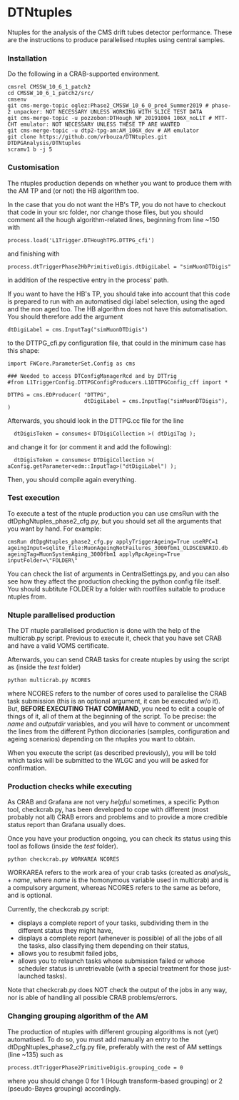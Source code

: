 # DTNtuples
Ntuples for the analysis of the CMS drift tubes detector performance. These are the instructions to produce parallelised ntuples using central samples.

### Installation
Do the following in a CRAB-supported environment.
```
cmsrel CMSSW_10_6_1_patch2
cd CMSSW_10_6_1_patch2/src/
cmsenv
git cms-merge-topic oglez:Phase2_CMSSW_10_6_0_pre4_Summer2019 # phase-2 unpacker: NOT NECESSARY UNLESS WORKING WITH SLICE TEST DATA
git cms-merge-topic -u pozzobon:DTHough_NP_20191004_106X_noL1T # MTT-CHT emulator: NOT NECESSARY UNLESS THESE TP ARE WANTED
git cms-merge-topic -u dtp2-tpg-am:AM_106X_dev # AM emulator
git clone https://github.com/vrbouza/DTNtuples.git DTDPGAnalysis/DTNtuples
scramv1 b -j 5
```

### Customisation
The ntuples production depends on whether you want to produce them with the AM TP and (or not) the HB algorithm too.

In the case that you do not want the HB's TP, you do not have to checkout that code in your src folder, nor change those files, but you should comment all the hough algorithm-related lines, beginning from line ~150 with

```
process.load('L1Trigger.DTHoughTPG.DTTPG_cfi')
```

and finishing with

```
process.dtTriggerPhase2HbPrimitiveDigis.dtDigiLabel = "simMuonDTDigis"
```

in addition of the respective entry in the process' path.

If you want to have the HB's TP, you should take into account that this code is prepared to run with an automatised digi label selection, using the aged and the non aged too. The HB algorithm does not have this automatisation. You should therefore add the argument

```
dtDigiLabel = cms.InputTag("simMuonDTDigis")
```

to the DTTPG_cfi.py configuration file, that could in the minimum case has this shape:

```
import FWCore.ParameterSet.Config as cms

### Needed to access DTConfigManagerRcd and by DTTrig
#from L1TriggerConfig.DTTPGConfigProducers.L1DTTPGConfig_cff import *

DTTPG = cms.EDProducer( "DTTPG",
                        dtDigiLabel = cms.InputTag("simMuonDTDigis"),
)
```

Afterwards, you should look in the DTTPG.cc file for the line

```
  dtDigisToken = consumes< DTDigiCollection >( dtDigiTag );
```

and change it for (or comment it and add the following):

```
  dtDigisToken = consumes< DTDigiCollection >( aConfig.getParameter<edm::InputTag>("dtDigiLabel") );
```

Then, you should compile again everything.

### Test execution
To execute a test of the ntuple production you can use cmsRun with the dtDphgNtuples_phase2_cfg.py, but you should set all the arguments that you want by hand. For example:

```
cmsRun dtDpgNtuples_phase2_cfg.py applyTriggerAgeing=True useRPC=1 ageingInput=sqlite_file:MuonAgeingNotFailures_3000fbm1_OLDSCENARIO.db ageingTag=MuonSystemAging_3000fbm1 applyRpcAgeing=True inputFolder=\"FOLDER\"
```

You can check the list of arguments in CentralSettings.py, and you can also see how they affect the production checking the python config file itself. You should subtitute FOLDER by a folder with rootfiles suitable to produce ntuples from.


### Ntuple parallelised production
The DT ntuple parallelised production is done with the help of the multicrab.py script. Previous to execute it, check that you have set CRAB and have a valid VOMS certificate.

Afterwards, you can send CRAB tasks for create ntuples by using the script as (inside the *test* folder)

```
python multicrab.py NCORES
```

where NCORES refers to the number of cores used to parallelise the CRAB task submission (this is an optional argument, it can be executed w/o it). But, **BEFORE EXECUTING THAT COMMAND**, you need to edit a couple of things of it, all of them at the beginning of the script. To be precise: the *name* and *outputdir* variables, and you will have to comment or uncomment the lines from the different Python diccionaries (samples, configuration and ageing scenarios) depending on the ntuples you want to obtain.

When you execute the script (as described previously), you will be told which tasks will be submitted to the WLGC and you will be asked for confirmation.

### Production checks while executing
As CRAB and Grafana are not very *helpful* sometimes, a specific Python tool, checkcrab.py, has been developed to cope with different (most probably not all) CRAB errors and problems and to provide a more credible status report than Grafana usually does.

Once you have your production ongoing, you can check its status using this tool as follows (inside the *test* folder).
```
python checkcrab.py WORKAREA NCORES
```
WORKAREA refers to the work area of your crab tasks (created as *analysis_* + *name*, where *name* is the homonymous variable used in multicrab) and is a compulsory argument, whereas NCORES refers to the same as before, and is optional.

Currently, the checkcrab.py script:
  * displays a complete report of your tasks, subdividing them in the different status they might have,
  * displays a complete report (whenever is possible) of all the jobs of all the tasks, also classifying them depending on their status,
  * allows you to resubmit failed jobs,
  * allows you to relaunch tasks whose submission failed or whose scheduler status is unretrievable (with a special treatment for those just-launched tasks).

Note that checkcrab.py does NOT check the output of the jobs in any way, nor is able of handling all possible CRAB problems/errors.

### Changing grouping algorithm of the AM
The production of ntuples with different grouping algorithms is not (yet) automatised. To do so, you must add manually an entry to the dtDpgNtuples_phase2_cfg.py file, preferably with the rest of AM settings (line ~135) such as

```
process.dtTriggerPhase2PrimitiveDigis.grouping_code = 0
```

where you should change 0 for 1 (Hough transform-based grouping) or 2 (pseudo-Bayes grouping) accordingly.
